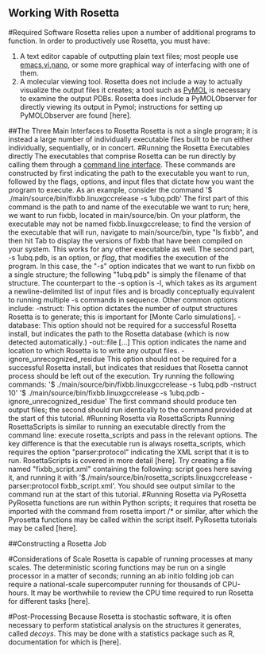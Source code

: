 ## Working With Rosetta
#Required Software
Rosetta relies upon a number of additional programs to function. In order to productively use Rosetta, you must have:
1. 	A text editor capable of outputting plain text files; most people use [emacs](https://www.gnu.org/software/emacs/manual/html_node/emacs/index.html),[vi](https://www.washington.edu/computing/unix/vi.html),[nano](https://www.nano-editor.org/dist/v2.0/nano.html), or some more graphical way of interfacing with one of them.
2. 	A molecular viewing tool. Rosetta does not include a way to actually visualize the output files it creates; a tool such as [PyMOL](https://www.pymol.org/) is necessary to examine the output PDBs. Rosetta does include a PyMOLObserver for directly viewing its output in Pymol; instructions for setting up PyMOLObserver are found [here].

##The Three Main Interfaces to Rosetta
Rosetta is not a single program; it is instead a large number of individually executable files built to be run either individually, sequentially, or in concert.
#Running the Rosetta Executables directly
The executables that comprise Rosetta can be run directly by calling them through a [command line interface](https://bash.cyberciti.biz/guide/Main_Page). These commands are constructed by first indicating the path to the executable you want to run, followed by the flags, options, and input files that dictate how you want the program to execute. 
As an example, consider the command '$ ./main/source/bin/fixbb.linuxgccrelease -s 1ubq.pdb'
The first part of this command is the path to and name of the executable we want to run; here, we want to run fixbb, located in main/source/bin. On your platform, the executable may not be named fixbb.linuxgccrelease; to find the version of the executable that will run, navigate to main/source/bin, type "ls fixbb", and then hit Tab to display the versions of fixbb that have been compiled on your system. This works for any other executable as well.
The second part, -s 1ubq.pdb, is an option, or *flag*, that modifies the execution of the program. In this case, the "-s" option indicates that we want to run fixbb on a single structure; the following "1ubq.pdb" is simply the filename of that structure. The counterpart to the -s option is -l, which takes as its argument a newline-delimited list of input files and is broadly conceptually equivalent to running multiple -s commands in sequence. Other common options include:
	-nstruct: This option dictates the number of output structures Rosetta is to generate; this is important for [Monte Carlo simulations].
	-database: This option should not be required for a successful Rosetta install, but indicates the path to the Rosetta database (which is now detected automatically.)
	-out::file [...] This option indicates the name and location to which Rosetta is to write any output files.
	-ignore_unrecognized_residue This option should not be required for a successful Rosetta install, but indicates that residues that Rosetta cannot process should be left out of the execution.
Try running the following commands:
	'$ ./main/source/bin/fixbb.linuxgccrelease -s 1ubq.pdb -nstruct 10'
	'$ ./main/source/bin/fixbb.linuxgccrelease -s 1ubq.pdb -ignore_unrecognized_residue'
The first command should produce ten output files; the second should run identically to the command provided at the start of this tutorial.
#Running Rosetta via RosettaScripts
Running RosettaScripts is similar to running an executable directly from the command line: execute rosetta_scripts and pass in the relevant options. The key difference is that the executable run is always rosetta_scripts, which requires the option "parser:protocol" indicating the XML script that it is to run. RosettaScripts is covered in more detail [here]. Try creating a file named "fixbb_script.xml" containing the following:
	<ROSETTASCRIPTS>
	script goes here
	</ROSETTASCRIPTS>
saving it, and running it with '$./main/source/bin/rosetta_scripts.linuxgccrelease -parser:protocol fixbb_script.xml'. You should see output similar to the command run at the start of this tutorial.
#Running Rosetta via PyRosetta
PyRosetta functions are run within Python scripts; it requires that rosetta be imported with the command
	from rosetta import /*
or similar, after which the Pyrosetta functions may be called within the script itself. PyRosetta tutorials may be called [here].

##Constructing a Rosetta Job

#Considerations of Scale
Rosetta is capable of running processes at many scales. The deterministic scoring functions may be run on a single processor in a matter of seconds; running an ab initio folding job can require a national-scale supercomputer running for thousands of CPU-hours. It may be worthwhile to review the CPU time required to run Rosetta for different tasks [here].

#Post-Processing
Because Rosetta is stochastic software, it is often necessary to perform statistical analysis on the structures it generates, called *decoys*. This may be done with a statistics package such as R, documentation for which is [here].

